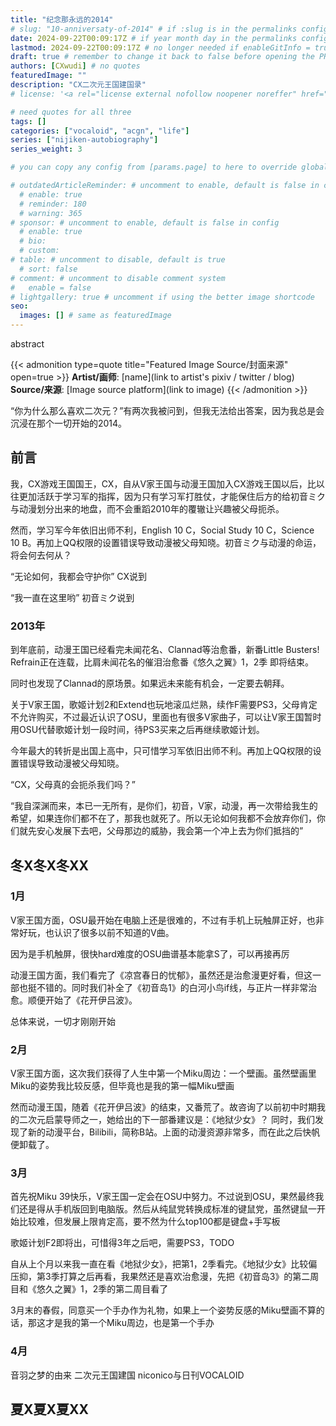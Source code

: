 ```yaml
---
title: "纪念那永远的2014"
# slug: "10-anniversaty-of-2014" # if :slug is in the permalinks configuration, use this to resolve URL conflict with other posts
date: 2024-09-22T00:09:17Z # if year month day in the permalinks configuration and other posts have the same date, modify this to resolve URL conflict with other posts 
lastmod: 2024-09-22T00:09:17Z # no longer needed if enableGitInfo = true
draft: true # remember to change it back to false before opening the PR for publishing
authors: [CXwudi] # no quotes
featuredImage: ""
description: "CX二次元王国建国录"
# license: '<a rel="license external nofollow noopener noreffer" href="https://creativecommons.org/licenses/by/4.0/" target="_blank">CC BY 4.0</a>'

# need quotes for all three
tags: []
categories: ["vocaloid", "acgn", "life"]
series: ["nijiken-autobiography"]
series_weight: 3

# you can copy any config from [params.page] to here to override global default

# outdatedArticleReminder: # uncomment to enable, default is false in config 
  # enable: true
  # reminder: 180
  # warning: 365
# sponsor: # uncomment to enable, default is false in config 
  # enable: true
  # bio: 
  # custom: 
# table: # uncomment to disable, default is true
  # sort: false
# comment: # uncomment to disable comment system
#   enable = false
# lightgallery: true # uncomment if using the better image shortcode
seo:
  images: [] # same as featuredImage
---
```


abstract

<!--more-->
{{< admonition type=quote title="Featured Image Source/封面来源" open=true >}}
**Artist/画师**: [name](link to artist's pixiv / twitter / blog) <!--just to insert a double space behind-->  
**Source/来源**: [Image source platform](link to image)
{{< /admonition >}}

“你为什么那么喜欢二次元？”有两次我被问到，但我无法给出答案，因为我总是会沉浸在那个一切开始的2014。

## 前言

我，CX游戏王国国王，CX，自从V家王国与动漫王国加入CX游戏王国以后，比以往更加活跃于学习军的指挥，因为只有学习军打胜仗，才能保住后方的给初音ミク与动漫划分出来的地盘，而不会重蹈2010年的覆辙让兴趣被父母扼杀。

然而，学习军今年依旧出师不利，English 10 C，Social Study 10 C，Science 10 B。再加上QQ权限的设置错误导致动漫被父母知晓。初音ミク与动漫的命运，将会何去何从？

“无论如何，我都会守护你” CX说到

“我一直在这里哟” 初音ミク说到

### 2013年

到年底前，动漫王国已经看完未闻花名、Clannad等治愈番，新番Little Busters! Refrain正在连载，比肩未闻花名的催泪治愈番《悠久之翼》1，2季 即将结束。

同时也发现了Clannad的原场景。如果远未来能有机会，一定要去朝拜。

关于V家王国，歌姬计划2和Extend也玩地滚瓜烂熟，续作F需要PS3，父母肯定不允许购买，不过最近认识了OSU，里面也有很多V家曲子，可以让V家王国暂时用OSU代替歌姬计划一段时间，待PS3买来之后再继续歌姬计划。

今年最大的转折是出国上高中，只可惜学习军依旧出师不利。再加上QQ权限的设置错误导致动漫被父母知晓。

“CX，父母真的会扼杀我们吗？”

“我自深渊而来，本已一无所有，是你们，初音，V家，动漫，再一次带给我生的希望，如果连你们都不在了，那我也就死了。所以无论如何我都不会放弃你们，你们就先安心发展下去吧，父母那边的威胁，我会第一个冲上去为你们抵挡的”

## 冬X冬X冬XX

### 1月

V家王国方面，OSU最开始在电脑上还是很难的，不过有手机上玩触屏正好，也非常好玩，也认识了很多以前不知道的V曲。

因为是手机触屏，很快hard难度的OSU曲谱基本能拿S了，可以再接再厉

动漫王国方面，我们看完了《凉宫春日的忧郁》，虽然还是治愈漫更好看，但这一部也挺不错的。同时我们补全了《初音岛1》的白河小鸟if线，与正片一样非常治愈。顺便开始了《花开伊吕波》。

总体来说，一切才刚刚开始

### 2月

V家王国方面，这次我们获得了人生中第一个Miku周边：一个壁画。虽然壁画里Miku的姿势我比较反感，但毕竟也是我的第一幅Miku壁画

<!-- 壁画占位符 -->

然而动漫王国，随着《花开伊吕波》的结束，又番荒了。故咨询了以前初中时期我的二次元启蒙导师之一，她给出的下一部番建议是：《地狱少女》？
同时，我们发现了新的动漫平台，Bilibili，简称B站。上面的动漫资源非常多，而在此之后快帆便卸载了。

### 3月

首先祝Miku 39快乐，V家王国一定会在OSU中努力。不过说到OSU，果然最终我们还是得从手机版回到电脑版。然后从纯鼠党转换成标准的键鼠党，虽然键鼠一开始比较难，但发展上限肯定高，要不然为什么top100都是键盘+手写板

歌姬计划F2即将出，可惜得3年之后吧，需要PS3，TODO

自从上个月以来我一直在看《地狱少女》，把第1，2季看完。《地狱少女》比较偏压抑，第3季打算之后再看，我果然还是喜欢治愈漫，先把《初音岛3》的第二周目和《悠久之翼》1，2季的第二周目看了

3月末的春假，同意买一个手办作为礼物，如果上一个姿势反感的Miku壁画不算的话，那这才是我的第一个Miku周边，也是第一个手办

<!-- 手办与我的图片占位符 -->

### 4月

音羽之梦的由来
二次元王国建国
niconico与日刊VOCALOID


## 夏X夏X夏XX

